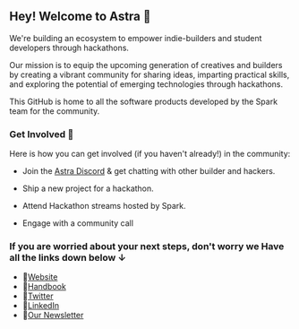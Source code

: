 ## Hey! Welcome to Astra 👋

We're building an ecosystem to empower indie-builders and student developers through hackathons.

Our mission is to equip the upcoming generation of creatives and builders by creating a vibrant community for sharing ideas, imparting practical skills, and exploring the potential of emerging technologies through hackathons.

This GitHub is home to all the software products developed by the Spark team for the community.

### Get Involved 🔨

Here is how you can get involved (if you haven't already!) in the community:

- Join the [Astra Discord](https://discord.com/invite/ztCZXZjj7T) & get chatting with other builder and hackers.

- Ship a new project for a hackathon.

- Attend Hackathon streams hosted by Spark.

- Engage with a community call

### If you are worried about your next steps, don't worry we Have all the links down below ↓

- 🔗[Website](https://sparkhack.org)
- 🔗[Handbook](https://sparkhandbook.vercel.app)
- 🔗[Twitter](https://twitter.com/astraorg)
- 🔗[LinkedIn](https://www.linkedin.com/company/sparkorg)
- 🔗[Our Newsletter](https://sparkcommmunity.substack.com)
